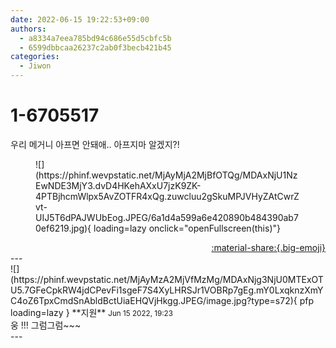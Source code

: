 ```yaml
---
date: 2022-06-15 19:22:53+09:00
authors:
  - a8334a7eea785bd94c686e55d5cbfc5b
  - 6599dbbcaa26237c2ab0f3becb421b45
categories:
  - Jiwon
---
```


# 1-6705517

<div class="post-container" markdown="1">
<div class="content-container md-sidebar__scrollwrap" markdown="1">

우리 메거니 아프면 안돼애.. 아프지마 알겠지?!
<figure markdown="1">
![](https://phinf.wevpstatic.net/MjAyMjA2MjBfOTQg/MDAxNjU1NzEwNDE3MjY3.dvD4HKehAXxU7jzK9ZK-4PTBjhcmWlpx5AvZOTFR4xQg.zuwcluu2gSkuMPJVHyZAtCwrZvt-UIJ5T6dPAJWUbEog.JPEG/6a1d4a599a6e420890b484390ab70ef6219.jpg){ loading=lazy onclick="openFullscreen(this)"}
</figure>


</div>
</div>

<div style="text-align: right;" markdown="1">
<a href="https://weverse.io/fromis9/fanpost/1-6705517" style="text-align: right;">:material-share:{.big-emoji}</a>
</div>
---

<div class="comments-container md-sidebar__scrollwrap" markdown="1">
<div class="comment" markdown="1">
<div class='id-container' markdown="1">
![](https://phinf.wevpstatic.net/MjAyMzA2MjVfMzMg/MDAxNjg3NjU0MTExOTU5.7GFeCpkRW4jdCPevFi1sgeF7S4XyLHRSJr1VOBRp7gEg.mY0LxqknzXmYC4oZ6TpxCmdSnAbldBctUiaEHQVjHkgg.JPEG/image.jpg?type=s72){ pfp loading=lazy }
**<span class="artist">지원</span>** <small>Jun 15 2022, 19:23</small><br>
</div>
<div class='comment-body' markdown="1">
웅 !!! 그럼그럼~~~
</div>
</div>
</div>
---
